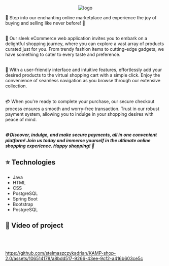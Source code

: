 <p align="center">
  <img src="https://github.com/stelmaszczykadrian/KAMP-shop-2.0/assets/106514178/050d149a-f819-4090-9671-3ac2162f3ea3" alt="logo">
</p>
🛒 Step into our enchanting online marketplace and experience the joy of buying and selling like never before! 💫
<br><br>

🌟 Our sleek eCommerce web application invites you to embark on a delightful shopping journey, where you can explore a vast array of products curated just for you. From trendy fashion items to cutting-edge gadgets, we have something to cater to every taste and preference.
<br><br>

💼 With a user-friendly interface and intuitive features, effortlessly add your desired products to the virtual shopping cart with a simple click. Enjoy the convenience of seamless navigation as you browse through our extensive collection.
<br><br>

💳 When you're ready to complete your purchase, our secure checkout process ensures a smooth and worry-free transaction. Trust in our robust payment system, allowing you to indulge in your shopping desires with peace of mind.
<br><br>

***🌐 Discover, indulge, and make secure payments, all in one convenient platform! Join us today and immerse yourself in the ultimate online shopping experience. Happy shopping! 🎉***

## :star: Technologies
<ul>
  <li>Java</li>
  <li>HTML</li>
  <li>CSS</li>
  <li>PostgreSQL</li>
  <li>Spring Boot</li>
  <li>Bootstrap</li>
  <li>PostgreSQL</li>
</ul>

## :rocket: Video of project
<br><br>


https://github.com/stelmaszczykadrian/KAMP-shop-2.0/assets/106514178/a8bdd517-9266-43ee-9cf2-a416b603ce5c

